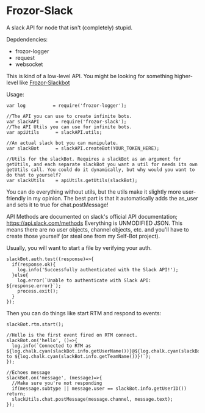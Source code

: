 # Frozor-Slack
A slack API for node that isn't (completely) stupid.


Depdendencies:
* frozor-logger
* request
* websocket

This is kind of a low-level API. You might be looking for something higher-level like [Frozor-Slackbot](http://npmjs.org/package/frozor-slackbot)

Usage:
```
var log          = require('frozor-logger');

//The API you can use to create infinite bots.
var slackAPI      = require('frozor-slack');
//The API Utils you can use for infinite bots.
var apiUtils      = slackAPI.utils;

//An actual slack bot you can manipulate.
var slackBot      = slackAPI.createBot(YOUR_TOKEN_HERE);

//Utils for the slackBot. Requires a slackBot as an argument for getUtils, and each separate slackBot you want a util for needs its own getUtils call. You could do it dynamically, but why would you want to do that to yourself?
var slackUtils    = apiUtils.getUtils(slackBot);
```

You can do everything without utils, but the utils make it slightly more user-friendly in my opinion. The best part is that it automatically adds the as_user and sets it to true for chat.postMessage!

API Methods are documented on slack's official API documentation; https://api.slack.com/methods
Everything is UNMODIFIED JSON. This means there are no user objects, channel objects, etc. and you'll have to create those yourself (or steal one from my Self-Bot project).

Usually, you will want to start a file by verifying your auth.

```
slackBot.auth.test((response)=>{
  if(response.ok){
    log.info('Successfully authenticated with the Slack API!');
  }else{
    log.error(`Unable to authenticate with Slack API: ${response.error}`);
    process.exit();
  }
});
```

Then you can do things like start RTM and respond to events:

```
slackBot.rtm.start();

//Hello is the first event fired on RTM connect.
slackBot.on('hello', ()=>{
  log.info(`Connected to RTM as ${log.chalk.cyan(slackBot.info.getUserName())}@${log.chalk.cyan(slackBot.info.getUserID())} to ${log.chalk.cyan(slackBot.info.getTeamName())}!`);
});

//Echoes message
slackBot.on('message', (message)=>{
  //Make sure you're not responding
  if(message.subtype || message.user == slackBot.info.getUserID()) return;
  slackUtils.chat.postMessage(message.channel, message.text);
});
```
